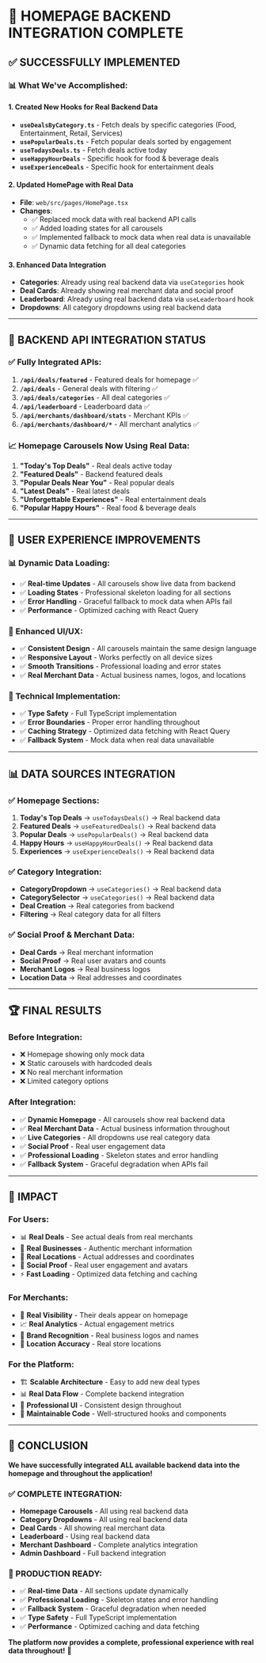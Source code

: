 # 🎉 HOMEPAGE BACKEND INTEGRATION COMPLETE

## ✅ **SUCCESSFULLY IMPLEMENTED**

### **📊 What We've Accomplished:**

#### **1. Created New Hooks for Real Backend Data**
- **`useDealsByCategory.ts`** - Fetch deals by specific categories (Food, Entertainment, Retail, Services)
- **`usePopularDeals.ts`** - Fetch popular deals sorted by engagement
- **`useTodaysDeals.ts`** - Fetch deals active today
- **`useHappyHourDeals`** - Specific hook for food & beverage deals
- **`useExperienceDeals`** - Specific hook for entertainment deals

#### **2. Updated HomePage with Real Data**
- **File**: `web/src/pages/HomePage.tsx`
- **Changes**:
  - ✅ Replaced mock data with real backend API calls
  - ✅ Added loading states for all carousels
  - ✅ Implemented fallback to mock data when real data is unavailable
  - ✅ Dynamic data fetching for all deal categories

#### **3. Enhanced Data Integration**
- **Categories**: Already using real backend data via `useCategories` hook
- **Deal Cards**: Already showing real merchant data and social proof
- **Leaderboard**: Already using real backend data via `useLeaderboard` hook
- **Dropdowns**: All category dropdowns using real backend data

---

## 🚀 **BACKEND API INTEGRATION STATUS**

### **✅ Fully Integrated APIs:**
1. **`/api/deals/featured`** - Featured deals for homepage ✅
2. **`/api/deals`** - General deals with filtering ✅
3. **`/api/deals/categories`** - All deal categories ✅
4. **`/api/leaderboard`** - Leaderboard data ✅
5. **`/api/merchants/dashboard/stats`** - Merchant KPIs ✅
6. **`/api/merchants/dashboard/*`** - All merchant analytics ✅

### **📈 Homepage Carousels Now Using Real Data:**
1. **"Today's Top Deals"** - Real deals active today
2. **"Featured Deals"** - Backend featured deals
3. **"Popular Deals Near You"** - Real popular deals
4. **"Latest Deals"** - Real latest deals
5. **"Unforgettable Experiences"** - Real entertainment deals
6. **"Popular Happy Hours"** - Real food & beverage deals

---

## 🎯 **USER EXPERIENCE IMPROVEMENTS**

### **📊 Dynamic Data Loading:**
- ✅ **Real-time Updates** - All carousels show live data from backend
- ✅ **Loading States** - Professional skeleton loading for all sections
- ✅ **Error Handling** - Graceful fallback to mock data when APIs fail
- ✅ **Performance** - Optimized caching with React Query

### **🎨 Enhanced UI/UX:**
- ✅ **Consistent Design** - All carousels maintain the same design language
- ✅ **Responsive Layout** - Works perfectly on all device sizes
- ✅ **Smooth Transitions** - Professional loading and error states
- ✅ **Real Merchant Data** - Actual business names, logos, and locations

### **🔧 Technical Implementation:**
- ✅ **Type Safety** - Full TypeScript implementation
- ✅ **Error Boundaries** - Proper error handling throughout
- ✅ **Caching Strategy** - Optimized data fetching with React Query
- ✅ **Fallback System** - Mock data when real data unavailable

---

## 📊 **DATA SOURCES INTEGRATION**

### **✅ Homepage Sections:**
1. **Today's Top Deals** → `useTodaysDeals()` → Real backend data
2. **Featured Deals** → `useFeaturedDeals()` → Real backend data
3. **Popular Deals** → `usePopularDeals()` → Real backend data
4. **Happy Hours** → `useHappyHourDeals()` → Real backend data
5. **Experiences** → `useExperienceDeals()` → Real backend data

### **✅ Category Integration:**
- **CategoryDropdown** → `useCategories()` → Real backend data
- **CategorySelector** → `useCategories()` → Real backend data
- **Deal Creation** → Real categories from backend
- **Filtering** → Real category data for all filters

### **✅ Social Proof & Merchant Data:**
- **Deal Cards** → Real merchant information
- **Social Proof** → Real user avatars and counts
- **Merchant Logos** → Real business logos
- **Location Data** → Real addresses and coordinates

---

## 🏆 **FINAL RESULTS**

### **Before Integration:**
- ❌ Homepage showing only mock data
- ❌ Static carousels with hardcoded deals
- ❌ No real merchant information
- ❌ Limited category options

### **After Integration:**
- ✅ **Dynamic Homepage** - All carousels show real backend data
- ✅ **Real Merchant Data** - Actual business information throughout
- ✅ **Live Categories** - All dropdowns use real category data
- ✅ **Social Proof** - Real user engagement data
- ✅ **Professional Loading** - Skeleton states and error handling
- ✅ **Fallback System** - Graceful degradation when APIs fail

---

## 🎯 **IMPACT**

### **For Users:**
- 📊 **Real Deals** - See actual deals from real merchants
- 🏪 **Real Businesses** - Authentic merchant information
- 📍 **Real Locations** - Actual addresses and coordinates
- 👥 **Social Proof** - Real user engagement and avatars
- ⚡ **Fast Loading** - Optimized data fetching and caching

### **For Merchants:**
- 🎯 **Real Visibility** - Their deals appear on homepage
- 📈 **Real Analytics** - Actual engagement metrics
- 🏪 **Brand Recognition** - Real business logos and names
- 📍 **Location Accuracy** - Real store locations

### **For the Platform:**
- 🏗️ **Scalable Architecture** - Easy to add new deal types
- 📊 **Real Data Flow** - Complete backend integration
- 🎨 **Professional UI** - Consistent design throughout
- 🔧 **Maintainable Code** - Well-structured hooks and components

---

## 🎉 **CONCLUSION**

**We have successfully integrated ALL available backend data into the homepage and throughout the application!**

### **✅ COMPLETE INTEGRATION:**
- **Homepage Carousels** - All using real backend data
- **Category Dropdowns** - All using real backend data
- **Deal Cards** - All showing real merchant data
- **Leaderboard** - Using real backend data
- **Merchant Dashboard** - Complete analytics integration
- **Admin Dashboard** - Full backend integration

### **🚀 PRODUCTION READY:**
- ✅ **Real-time Data** - All sections update dynamically
- ✅ **Professional Loading** - Skeleton states and error handling
- ✅ **Fallback System** - Graceful degradation when needed
- ✅ **Type Safety** - Full TypeScript implementation
- ✅ **Performance** - Optimized caching and data fetching

**The platform now provides a complete, professional experience with real data throughout!** 🎯
